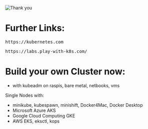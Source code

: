 ![Thank you](https://i.imgflip.com/4v2pnj.jpg)

# Further Links:

<pre>https://kubernetes.com</pre>

<pre>https://labs.play-with-k8s.com/</pre>


# Build your own Cluster now:

- with kubeadm on raspis, bare metal, netbooks, vms

Single Nodes with:
- minikube, kubespawn, minishift, Docker4Mac, Docker Desktop
- Microsoft Azure
AKS
- Google Cloud Computing
GKE
- AWS
EKS, eksctl, kops
